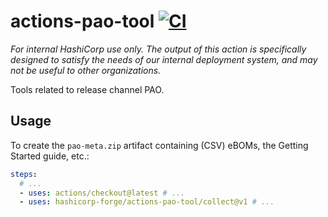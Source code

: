 # actions-pao-tool [![CI](https://github.com/hashicorp-forge/actions-pao-tool/actions/workflows/test.yml/badge.svg)](https://github.com/hashicorp-forge/actions-pao-tool/actions/workflows/test.yml)

_For internal HashiCorp use only. The output of this action is specifically designed to satisfy the needs of our internal deployment system, and may not be useful to other organizations._

Tools related to release channel PAO.

## Usage

To create the `pao-meta.zip` artifact containing (CSV) eBOMs, the Getting Started guide, etc.:

```yaml
steps:
  # ...
  - uses: actions/checkout@latest # ...
  - uses: hashicorp-forge/actions-pao-tool/collect@v1 # ...
```
